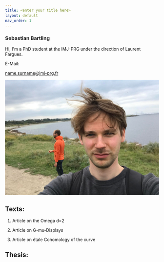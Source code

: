 ```yaml
---
title: <enter your title here>
layout: default
nav_order: 1
---
```

  
### Sebastian Bartling
  
Hi, I'm a PhD student at the IMJ-PRG under the direction of Laurent Fargues.
  
E-Mail:
  
name.surname@imj-prg.fr
  
![Me!](/images/257360896_606419187176947_5374486984023981324_n.jpg "Me")

  
  
## Texts:
1. Article on the Omega d=2 
  
2. Article on G-mu-Displays
  
3. Article on étale Cohomology of the curve
  

## Thesis:
